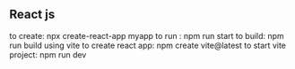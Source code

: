 ## React js

to create: npx create-react-app myapp
to run : npm run start
to build: npm run build
using vite to create react app: npm create vite@latest
to start vite project: npm run dev
